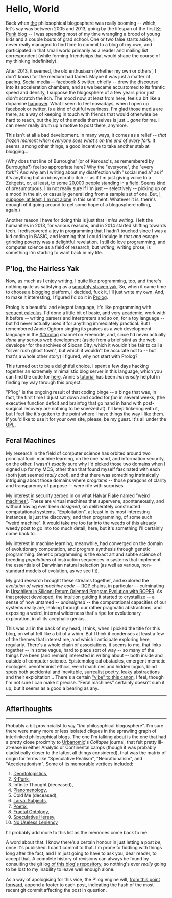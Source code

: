 # Hello, World

Back when [the](#what_blogosphere) 
philosophical blogosphere was really booming -- which, let's say
was between 2005 and 2013, going by the lifespan of the first
[K-Punk](http://k-punk.abstractdynamics.org) blog -- I was spending most
of my time wrangling a brood of young kids and a couple bouts of grad school.
One or two false starts aside, I never really managed to find time to commit
to a blog of my own, and participated in that small world primarily as a reader
and mailing list correspondent (while forming friendships that would shape the
course of my thinking indefinitely).

After 2013, it seemed, the old enthusiasm (whether my own or others', I don't know)
for the medium had faded. Maybe it was just a matter of pacing. Social media --
facebook & twitter, chiefly -- drew the discourse into its acceleration
chambers, and as we became accustomed to its frantic speed and density, I
suppose the blogosphere of a few years prior just didn't scratch the itch. The
mood now, at least from here, feels a bit like a dopamine
[hangover](https://www.youtube.com/watch?v=DikWW4pOehk). What I seem to feel
nowadays, when I open up facebook or twitter, is a kind of dutiful weariness.
I'm glad those media are there, as a way of keeping in touch with friends that
would otherwise be hard to reach, but the joy of the media themselves is just...
*gone* for me. I can never really drum up a motive to post there, anymore.

This isn't at all a bad development. In many ways, it comes as a relief -- *that
frozen moment when everyone sees what's on the end of every fork*. It seems,
among other things, a good incentive to take another stab at blogging...

(Why does that line of Burroughs' (or of Kerouac's, as remembered by Burroughs?) 
feel so appropriate here? Why the "everyone", the "every fork"?
And why am I writing about my disaffection with
"social media" as if it's anything but an idiosyncratic itch -- as if I'm
just giving voice to a Zeitgeist, or, at least, to some
[20,000 people standing in a field](https://www.youtube.com/watch?v=DikWW4pOehk).
Seems kind of presumptuous.
I'm not really sure if I'm just -- selectively -- picking up
on a mood in the air, or casually generalizing from a sample set of one.
But, [I suppose, at least, I'm not alone](https://thelastinstance.com/posts/regulate/)
in this sentiment. Whatever it is, there's enough of it going around
to get some hope of a blogosphere rolling, again.)


Another reason I have for doing this is just that I *miss writing*. I left the
humanities in 2013, for various reasons, and in 2014 started shifting
towards tech. I rediscovered a joy in programming that I hadn't touched
since I was a kid coding in BASIC, and learning that I could indulge in
that *and* escape grinding poverty was a delightful revelation. I still
do love programming, and computer science as a field of research, but
*writing*, writing prose, is something I'm starting to want back in my
life. 

## P'log, the Hairless Yak

Now, as much as I enjoy writing, I quite like programming, too, and
there's nothing quite as satisfying
as a [smoothly shaven yak](https://www.youtube.com/watch?v=trXjZ70ab1Q). 
So, when it came time to choose a blogging
platform, I decided, fuck it, I'll just write my own.
And, to make it interesting, I figured I'd
do it in [Prolog](http://swi-prolog.org).

Prolog is a beautiful and elegant language, it's like programming with
[sequent calculus](https://en.wikipedia.org/wiki/Sequent_calculus). 
I'd done a little bit of basic, and very academic, work with it before
-- writing parsers and interpreters and so on, for a toy language --
but I'd never actually used it for anything immediately practical.
But I remembered Annie Ogborn singing its praises as a web development
language in the 
[##prolog](http://irc.netsplit.de/channels/details.php?room=%23%23prolog&net=freenode) 
channel on Freenode, and, since I'd never
actually *done* any serious web development (aside from a brief stint
as the web developer for the archives of Slocan City, which it wouldn't be fair
to call a "silver rush ghost town", but which it wouldn't be accurate not
to -- but that's a whole other story) I figured, why not start with
Prolog?

This turned out to be a delightful choice. I spent a few days hacking together
an extremely minimalistic blog server in this language, which you can find the
code for [here](https://github.com/oblivia-simplex/plog). Annie's 
[tutorial](http://www.pathwayslms.com/swipltuts/html/index.html)
has been *immensely* helpful in finding my way through this project.

"P'log" is the ongoing result of that coding binge -- a binge that
was, in fact, 
the first time I'd just sat down and coded for *fun* in several weeks, 
(the executive function deficit and brainfog that
go hand in hand with post-surgical recovery are nothing to be sneezed at). 
I'll keep tinkering with
it, but I feel like it's gotten to the point where I have things the
way I like them. If you'd like to use it for your own site, please,
be my guest. It's all under the [GPL](/info/gpl.md).


## Feral Machines


My research in the field of computer science has orbited around two
principal focii: machine learning, on the one hand, and
information security, on the other. I wasn't *exactly* sure why I'd
picked those two domains when I signed up for my MCS, other than that
found myself fascinated with each (both just seemed *really cool*),
and that there was something intrinsically intriguing about those
domains where *programs* -- those paragons of clarity and
transparency of purpose -- were rife with surprises. 

My interest in security zeroed in on what Halvar Flake named
["weird machines"](https://ieeexplore.ieee.org/stamp/stamp.jsp?tp=&arnumber=8226852).
These are virtual machines that supervene, spontaneously, and without 
having ever been *designed*, on deliberately constructed computational
systems. "Exploitation", at least in its most interesting instances,
is just the discovery, and then programming, of some such "weird machine".
It would take me too far into the weeds of this already weedy post to
go into too much detail, here, but it's something I'll certainly come
back to. 

My interest in machine learning, meanwhile, had converged on the
domain of evolutionary computation, and program synthesis through
genetic programming. Genetic programming is the exact art and subtle
science of breeding *populations* of instruction sequences in
systems that implement the essentials of Darwinian natural selection
(as well as various, non-standard models of evolution, as we see fit). 

My grad research brought these streams together, and explored the *evolution of weird
machine code* -- [ROP](https://en.wikipedia.org/wiki/ROP) chains, in particular
-- culminating in 
[Urschliem in Silicon: Return Oriented Program Evolution with ROPER](http://roper.eschatronics.ca). 
As that project developed, the intuition guiding it started to crystallize -- a
sense of how untamed -- *undesigned* -- the computational capacities of our
systems really are, leaking through our rather pragmatic abstractions, and
exposing a weird, internal wilderness that's ripe for evolutionary exploration,
in all its acephalic genius.

This was all in the back of my head, I think, when I picked the title 
for this blog, on what felt like a bit of a whim.
But I think it condenses at least a few of the themes that interest me, 
and which I anticipate exploring here, regularly. There's a whole
chain of associations, it seems to me, that links together -- in 
some vague, hard to place sort of way -- so many of the things I've
been (and remain) interested in writing about -- both inside and outside
of computer science. Epistemological obstacles, emergent memetic ecologies,
xenofeminist ethics, weird machines and hidden logics, blind spots both
accidental and inevitable, surrealist poetry, 
leaky abstractions and their exploitation...
There's a certain 
["vibe" to this canon](http://www.glass-bead.org/article/a-theory-of-vibe/?lang=enview),
I feel, though I'm not sure I can make it precise. "Feral machines" 
certainly doesn't sum it up, but it seems as a good a bearing as any. 

---

## Afterthoughts 

---

<a name="what_blogosphere"></a>

Probably a bit provincialist to say "*the* philosophical blogosphere". 
I'm sure there were many more or less isolated cliques in the
sprawling graph of interlinked philosophical blogs. The one I'm talking about is
the one that had a pretty close proximity to 
[Urbanomic](https://www.urbanomic.com)'s
*Collapse* journal, that felt pretty ill-at-ease in either Analytic or Continental
camps (though it was probably cladistically closer to the latter, all things
considered), that was the matrix of origin for terms like "Speculative Realism",
"Neorationalism", and "Accelerationism". Some of its memorable vertices included:

1. [Deontologistics](https://deontologistics.wordpress.com/),
2. [K-Punk](https://k-punk.abstractdynamics.org),
3. Infinite Thought (deceased), 
4. [Planomenology](https://planomenology.wordpress.com/), 
5. Cold Me (deceased),
6. [Larval Subjects](https://larvalsubjects.wordpress.com/),
7. [Poetix](http://www.codepoetics.com/blog/),
8. [Fractal Ontology](https://fractalontology.wordpress.com/),
9. [Speculative Heresy](https://speculativeheresy.wordpress.com/),
10. [No Useless Leniency](https://leniency.blogspot.com/)

I'll probably add more to this list as the memories come back to me.

A word about that: I know there's a certain honour in just letting a post _be_,
once it's published. I can't commit to that. I'm prone to fiddling with things
long after the fact, and I'm just going to have to ask you, dear reader, to
accept that. A complete history of revisions can always be found by consulting
the git log 
[of this blog's repository](https://github.com/oblivia-simplex/feral_machines),
so nothing's ever _really_ going to be lost to my inability to leave well enough
alone. 

As a way of apologising for this vice, the P'log engine will,
[from this point forward](https://github.com/oblivia-simplex/plog/commit/d8c08cfd006851b2ea62dea51b015954d87f5f69),
append a footer to each post, indicating the hash of the most recent
git commit affecting the post in question.
